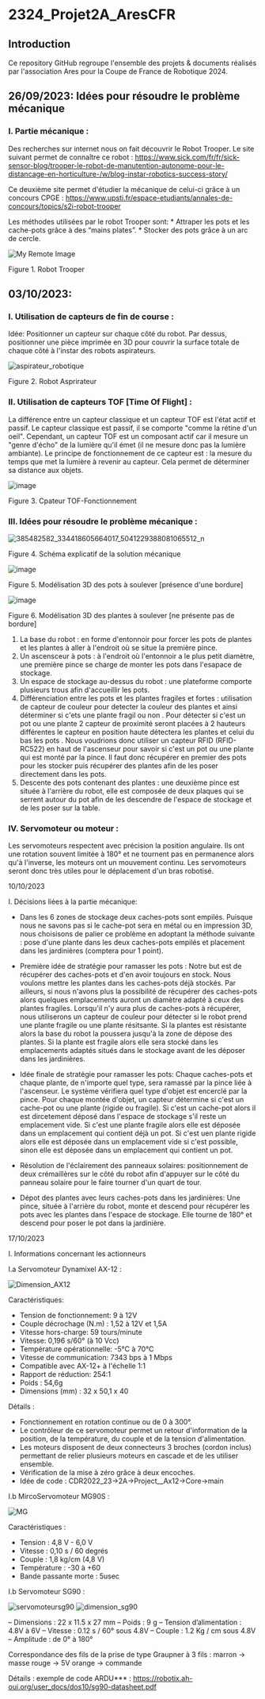 # 2324_Projet2A_AresCFR
## Introduction
Ce repository GitHub regroupe l'ensemble des projets & documents réalisés par l'association Ares pour la Coupe de France de Robotique 2024.

## 26/09/2023: Idées pour résoudre le problème mécanique 
### I. Partie mécanique : 

Des recherches sur internet nous on fait découvrir le Robot Trooper. 
Le site suivant permet de connaître ce robot : https://www.sick.com/fr/fr/sick-sensor-blog/trooper-le-robot-de-manutention-autonome-pour-le-distancage-en-horticulture-/w/blog-instar-robotics-success-story/

Ce deuxième site permet d'étudier la mécanique de celui-ci grâce à un concours CPGE : https://www.upsti.fr/espace-etudiants/annales-de-concours/topics/s2i-robot-trooper

Les méthodes utilisées par le robot Trooper sont:
    * Attraper les pots et les cache-pots grâce à des “mains plates”. 
    * Stocker des pots grâce à un arc de cercle.

![My Remote Image](https://cdn.sick.com/media/content/hf0/h55/13160303034398.jpg)

Figure 1. Robot Trooper

## 03/10/2023: 
### I. Utilisation de capteurs de fin de course :

Idée: Positionner un capteur sur chaque côté du robot. Par dessus, positionner une pièce imprimée en 3D pour couvrir la surface totale de chaque côté à l'instar des robots aspirateurs.  

![aspirateur_robotique](https://github.com/AresEnsea/2324_Projet2A_AresCFR/assets/114668487/2c2d610f-272f-42f1-89ed-1eb1d0f69897)
                   
Figure 2. Robot Asprirateur
                   
### II. Utilisation de capteurs TOF [Time Of Flight] :

La différence entre un capteur classique et un capteur TOF est l'état actif et passif. Le capteur classique est passif, il se comporte "comme la rétine d'un oeil". Cependant, un capteur TOF est un composant actif car il mesure un "genre d'écho" de la lumière qu'il émet (il ne mesure donc pas la lumière ambiante).
Le principe de fonctionnement de ce capteur est : la mesure du temps que met la lumière à revenir au capteur. Cela permet de déterminer sa distance aux objets. 

![image](https://github.com/AresEnsea/2324_Projet2A_AresCFR/assets/114668487/e778d1c0-ab90-4faa-b162-23a43392d48a)

Figure 3. Cpateur TOF-Fonctionnement 

### III. Idées pour résoudre le problème mécanique :
![385482582_334418605664017_5041229388081065512_n](https://github.com/AresEnsea/2324_Projet2A_AresCFR/assets/134090919/ff0db04e-0340-4904-bc05-9bb8c706db25)

 Figure 4. Schéma explicatif de la solution mécanique 


 ![image](https://github.com/AresEnsea/2324_Projet2A_AresCFR/assets/114668487/fc00809c-a7c1-440f-b016-88b6b85ecbc1)


Figure 5. Modélisation 3D des pots à soulever [présence d'une bordure]


![image](https://github.com/AresEnsea/2324_Projet2A_AresCFR/assets/114668487/547c06f8-0fec-4816-8df1-8cad406a94d9)


Figure 6. Modélisation 3D des plantes à soulever [ne présente pas de bordure]
 
1) La base du robot : en forme d'entonnoir pour forcer les pots de plantes et les plantes à aller à l'endroit où se situe la première pince.
2) Un ascensceur à pots : à l'endroit où l'entonnoir a le plus petit diamètre, une première pince  se charge de monter les pots dans l'esapace de stockage.
3) Un espace de stockage au-dessus du robot : une plateforme comporte plusieurs trous afin d'accueillir les pots.
4) Différenciation entre les pots et les plantes fragiles et fortes : utilisation de capteur de couleur pour detecter la couleur des plantes et ainsi déterminer si c'ets une plante fragil ou non . Pour détecter si c'est un pot ou une plante 2 capteur de proximité seront placées à 2 hauteurs différentes le capteur en position haute détectera les plantes et celui du bas les pots . Nous voudrions donc utiliser un capteur RFID (RFID-RC522) en haut de l'ascenseur pour savoir si c'est un pot ou une plante qui est monté par la pince. Il faut donc récupérer en premier des pots pour les stocker puis récupérer des plantes afin de les poser directement dans les pots.
5) Descente des pots contenant des plantes : une deuxième pince est située à l'arrière du robot, elle est composée de deux plaques qui se serrent autour du pot afin de les descendre de l'espace de stockage et de les poser sur la table. 


### IV. Servomoteur ou moteur :

Les servomoteurs respectent avec précision la position angulaire. Ils ont une rotation souvent limitée à 180° et ne tournent pas en permanence alors qu'à l'inverse, les moteurs ont un mouvement continu. Les servomoteurs seront donc très utiles pour le déplacement d'un bras robotisé.

10/10/2023

I. Décisions liées à la partie mécanique:

 - Dans les 6 zones de stockage deux caches-pots sont empilés. Puisque nous ne savons pas si le cache-pot sera en métal ou en impression 3D, nous choisisons de palier ce problème en adoptant la méthode suivante : pose d'une plante dans les deux caches-pots empilés et placement dans les jardinières (comptera pour 1 point).
   
 - Première idée de stratégie pour ramasser les pots : Notre but est de récupérer des caches-pots et d'en avoir toujours en stock. Nous voulons mettre les plantes dans les caches-pots déjà stockés. Par ailleurs, si nous n'avons plus la possibilité de récupérer des caches-pots alors quelques emplacements auront un diamètre adapté à ceux des plantes fragiles. Lorsqu'il n'y aura plus de caches-pots à récupérer, nous utiliserons un capteur de couleur pour détecter si le robot prend une plante fragile ou une plante résitsante. Si la plantes est résistante alors la base du robot la poussera jusqu'à la zone de dépose des plantes. Si la plante est fragile alors elle sera stocké dans les emplacements adaptés situés dans le stockage avant de les déposer dans les jardinières.
   
 - Idée finale de stratégie pour ramasser les pots: Chaque caches-pots et chaque plante, de n'importe quel type, sera ramassé par la pince liée à l'ascenseur. Le système vérifiera quel type d'objet est encerclé par la pince. Pour chaque montée d'objet, un capteur détermine si c'est un cache-pot ou une plante (rigide ou fragile). Si c'est un cache-pot alors il est dircetement déposé dans l'espace de stockage s'il reste un emplacement vide. Si c'est une plante fragile alors elle est déposée dans un emplacement qui contient déjà un pot. Si c'est uen plante rigide alors elle est déposée dans un emplacement vide si c'est possible, sinon elle est déposée dans un emplacement qui contient un pot.
   
 - Résolution de l'éclairement des panneaux solaires: positionnement de deux crémaillères sur le côté du robot afin d'appuyer sur le côté du panneau solaire pour le faire tourner d'un quart de tour.
   
 -  Dépot des plantes avec leurs caches-pots dans les jardinières: Une pince, située à l'arrière du robot, monte et descend pour récupérer les pots avec les plantes dans l'espace de stockage. Elle tourne de 180° et descend pour poser le pot dans la jardinière. 

17/10/2023

I. Informations concernant les actionneurs 

I.a Servomoteur Dynamixel AX-12 :


![Dimension_AX12](https://github.com/AresEnsea/2324_Projet2A_AresCFR/assets/114668487/fd9a31f6-4919-4906-8de5-4d902d7033c9)


Caractéristiques:
- Tension de fonctionnement: 9 à 12V
- Couple décrochage (N.m) : 1,52 à 12V et 1,5A
- Vitesse hors-charge: 59 tours/minute
- Vitesse: 0,196 s/60° (à 10 Vcc)
- Température opérationnelle: -5°C à 70°C
- Vitesse de communication: 7343 bps à 1 Mbps
- Compatible avec AX-12+ à l'échelle 1:1
- Rapport de réduction: 254:1
- Poids : 54,6g
- Dimensions (mm) : 32 x 50,1 x 40

Détails :
- Fonctionnement en rotation continue ou de 0 à 300°.
- Le contrôleur de ce servomoteur permet un retour d'information de la position, de la température, du couple et de la tension d'alimentation.
- Les moteurs disposent de deux connecteurs 3 broches (cordon inclus) permettant de relier plusieurs moteurs en cascade et de les utiliser ensemble.
- Vérification de la mise à zéro grâce à deux encoches.
- Idée de code : CDR2022_23->2A->Project__Ax12->Core->main

I.b MircoServomoteur MG90S :

![MG](https://github.com/AresEnsea/2324_Projet2A_AresCFR/assets/114668487/1fdad03c-f377-424a-b16b-8ded5f14ea7e)


Caractéristiques :
- Tension : 4,8 V - 6,0 V
- Vitesse : 0,10 s / 60 degrés
- Couple : 1,8 kg/cm (4,8 V)
- Température : -30 à +60
- Bande passante morte : 5usec

I.b Servomoteur SG90 :

![servomoteursg90](https://github.com/AresEnsea/2324_Projet2A_AresCFR/assets/114668487/10ae2e94-4ac3-4459-a957-0c6edcf10ca0)
![dimension_sg90](https://github.com/AresEnsea/2324_Projet2A_AresCFR/assets/114668487/fc6bb665-7202-4726-9e84-5d290d8fb4c5)



– Dimensions : 22 x 11.5 x 27 mm
– Poids : 9 g
– Tension d’alimentation : 4.8V à 6V
– Vitesse : 0.12 s / 60° sous 4.8V
– Couple : 1.2 Kg / cm sous 4.8V
– Amplitude : de 0° à 180°

Correspondance des fils de la prise de type Graupner à 3 fils :
marron -> masse
rouge -> 5V
orange -> commande

Détails : exemple de code ARDU*** : https://robotix.ah-oui.org/user_docs/dos10/sg90-datasheet.pdf

